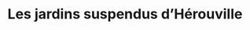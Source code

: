 ---
title: "Les jardins suspendus d’Hérouville"
url: /herouville-en-vexin/les-jardins-suspendus-dherouville/
shop: Gemüse & Obst
---